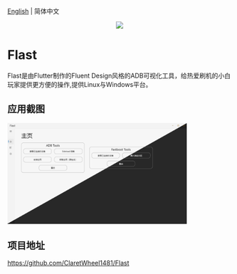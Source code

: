 [English](README) | 简体中文
<p align="center">
    <a href="https://github.com/ClaretWheel1481/Flast">
        <img src="./assets/images/icon.ico" height="120"/>
    </a>
</p>

# Flast

Flast是由Flutter制作的Fluent Design风格的ADB可视化工具，给热爱刷机的小白玩家提供更方便的操作,提供Linux与Windows平台。

## 应用截图
<div class="half">
<img src="./assets/images/Flast.png" width=80%/>
</div>

## 项目地址

https://github.com/ClaretWheel1481/Flast